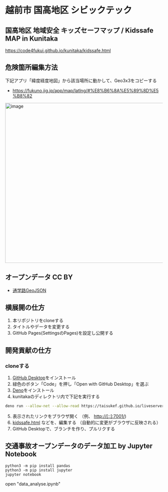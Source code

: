 # 越前市 国高地区 シビックテック

## 国高地区 地域安全 キッズセーフマップ / Kidssafe MAP in Kunitaka

https://code4fukui.github.io/kunitaka/kidssafe.html  

## 危険箇所編集方法

下記アプリ「緯度経度地図」から該当場所に動かして、Geo3x3をコピーする
- https://fukuno.jig.jp/app/map/latlng/#%E8%B6%8A%E5%89%8D%E5%B8%82

<img width="511" alt="image" src="https://user-images.githubusercontent.com/1715217/219602296-2d3b72ce-581a-4ba8-8c69-edbe1b95ee76.png">


## オープンデータ CC BY

- [通学路GeoJSON](https://code4fukui.github.io/kunitaka/schoolzone.geojson)

## 横展開の仕方

1. 本リポジトリをcloneする
2. タイトルやデータを変更する
3. GitHub Pages(SettingsのPages)を設定し公開する

## 開発貢献の仕方

### cloneする

1. [GitHub Desktop](https://desktop.github.com/)をインストール
2. 緑色のボタン「Code」を押し「Open with GitHub Desktop」を選ぶ
3. [Deno](https://deno.land/)をインストール
4. kunitakaのディレクトリ内で下記を実行する
```sh
deno run --allow-net --allow-read https://taisukef.github.io/liveserver/liveserver.js
```
5. 表示されたリンクをブラウザ開く （例、 [http://[::]:7001/](http://[::]:7001/))
6. [kidssafe.html](kidssafe.html) などを、編集する （自動的に変更がブラウザに反映される）
7. GitHub Desktopで、ブランチを作り、プルリクする

## 交通事故オープンデータのデータ加工 by Jupyter Notebook

```
python3 -m pip install pandas
python3 -m pip install jupyter
jupyter notebook
```
open "data_analyse.ipynb"
